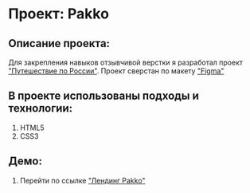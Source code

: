# Проект: Pakko
## Описание проекта:
Для закрепления навыков отзывчивой верстки я разработал проект ["Путешествие по России"](https://msilkov.github.io/russian-travel/). Проект сверстан по макету ["Figma"](https://www.figma.com/file/f4Lu6ypvtf8JKHU899vjsF/Pakko-(Copy)?t=HOGjwyzx2WFO4HmK-6)  

## В проекте использованы подходы и технологии:
1. HTML5
2. CSS3

## Демо:
1. Перейти по ссылке ["Лендинг Pakko"](https://msilkov.github.io/russian-travel/)

